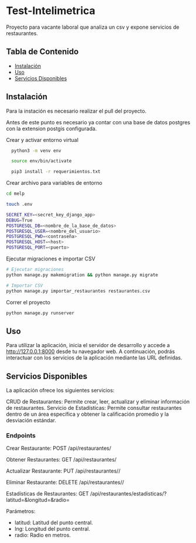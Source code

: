 
# Test-Intelimetrica

Proyecto para vacante laboral que analiza un csv y expone servicios de restaurantes.

## Tabla de Contenido
- [Instalación](#instalación)
- [Uso](#uso)
- [Servicios Disponibles](#servicios)

## Instalación

Para la instación es necesario realizar el pull del proyecto.

Antes de este punto es necesario ya contar con una base de datos postgres con la extension postgis configurada.

Crear y activar entorno virtual
```bash
  python3 -m venv env

  source env/bin/activate

  pip3 install -r requerimientos.txt
```
Crear archivo para variables de entorno

```bash
cd melp

touch .env

SECRET_KEY=<secret_key_django_app>
DEBUG=True
POSTGRESQL_DB=<nombre_de_la_base_de_datos>
POSTGRESQL_USER=<nombre_del_usuario>
POSTGRESQL_PWD=<contraseña>
POSTGRESQL_HOST=<host>
POSTGRESQL_PORT=<puerto>
```

Ejecutar migraciones e importar CSV


```bash
# Ejecutar migraciones
python manage.py makemigration && python manage.py migrate

# Importar CSV
python manage.py importar_restaurantes restaurantes.csv
```

Correr el proyecto

```bash
python manage.py runserver
```
## Uso

Para utilizar la aplicación, inicia el servidor de desarrollo y accede a http://127.0.0.1:8000 desde tu navegador web. A continuación, podrás interactuar con los servicios de la aplicación mediante las URL definidas.


## Servicios Disponibles

La aplicación ofrece los siguientes servicios:

CRUD de Restaurantes: Permite crear, leer, actualizar y eliminar información de restaurantes.
Servicio de Estadísticas: Permite consultar restaurantes dentro de un área específica y obtener la calificación promedio y la desviación estándar.


### Endpoints
Crear Restaurante: POST /api/restaurantes/

Obtener Restaurantes: GET /api/restaurantes/

Actualizar Restaurante: PUT /api/restaurantes/<id>/

Eliminar Restaurante: DELETE /api/restaurantes/<id>/

Estadísticas de Restaurantes: GET /api/restaurantes/estadisticas/?latitud=<LAT>&longitud=<LNG>&radio=<RADIO>

Parámetros:
- latitud: Latitud del punto central.
- lng: Longitud del punto central.
- radio: Radio en metros.